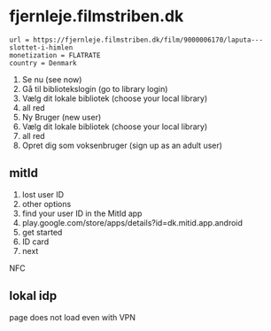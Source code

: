 # fjernleje.filmstriben.dk

~~~
url = https://fjernleje.filmstriben.dk/film/9000006170/laputa---slottet-i-himlen
monetization = FLATRATE
country = Denmark
~~~

1. Se nu (see now)
2. Gå til bibliotekslogin (go to library login)
3. Vælg dit lokale bibliotek (choose your local library)
4. all red
5. Ny Bruger (new user)
6. Vælg dit lokale bibliotek (choose your local library)
7. all red
8. Opret dig som voksenbruger (sign up as an adult user)

## mitId

1. lost user ID
2. other options
3. find your user ID in the MitId app
4. play.google.com/store/apps/details?id=dk.mitid.app.android
5. get started
6. ID card
7. next

NFC

## lokal idp

page does not load even with VPN
